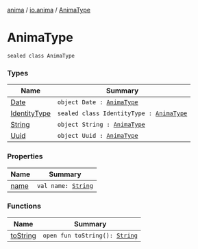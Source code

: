 [anima](../../index.md) / [io.anima](../index.md) / [AnimaType](./index.md)

# AnimaType

`sealed class AnimaType`

### Types

| Name | Summary |
|---|---|
| [Date](-date.md) | `object Date : `[`AnimaType`](./index.md) |
| [IdentityType](-identity-type/index.md) | `sealed class IdentityType : `[`AnimaType`](./index.md) |
| [String](-string.md) | `object String : `[`AnimaType`](./index.md) |
| [Uuid](-uuid.md) | `object Uuid : `[`AnimaType`](./index.md) |

### Properties

| Name | Summary |
|---|---|
| [name](name.md) | `val name: `[`String`](https://kotlinlang.org/api/latest/jvm/stdlib/kotlin/-string/index.html) |

### Functions

| Name | Summary |
|---|---|
| [toString](to-string.md) | `open fun toString(): `[`String`](https://kotlinlang.org/api/latest/jvm/stdlib/kotlin/-string/index.html) |
